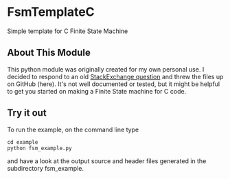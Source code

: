 # FsmTemplateC
Simple template for C Finite State Machine

## About This Module ##
This python module was originally created for my own personal use. I decided to 
respond to an old 
[StackExchange question](http://stackoverflow.com/questions/1647631/c-state-machine-design/31665273#31665273)
and threw the files up on GitHub (here). It's not well documented or tested, 
but it might be helpful to get you started on making a Finite State machine 
for C code.

## Try it out ##
To run the example, on the command line type 

    cd example
    python fsm_example.py

and have a look at the output source and header files generated in the 
subdirectory fsm_example.
